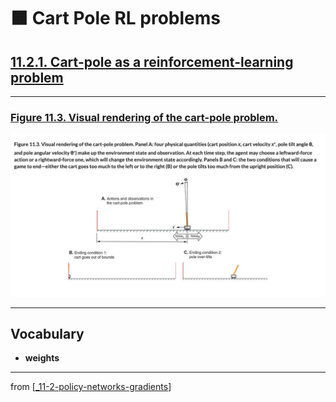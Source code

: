 # 🟧 Cart Pole RL problems

## [**11.2.1.** Cart-pole as a reinforcement-learning problem](https://livebook.manning.com/book/deep-learning-with-javascript/chapter-11/29)

---

### [**Figure 11.3.** Visual rendering of the cart-pole problem.](https://livebook.manning.com/book/deep-learning-with-javascript/chapter-11/ch11fig03)

<img src="../../../assets/figures/Figure_11-3.png">

---

## **Vocabulary**

- <b>weights</b>

<link rel="stylesheet" type="text/css" media="all" href="../../../assets/css/custom.css" />

---

from [[_11-2-policy-networks-gradients]]

[//begin]: # "Autogenerated link references for markdown compatibility"
[_11-2-policy-networks-gradients]: _11-2-policy-networks-gradients.md "🟧 Policy Networks Gradients"
[//end]: # "Autogenerated link references"
